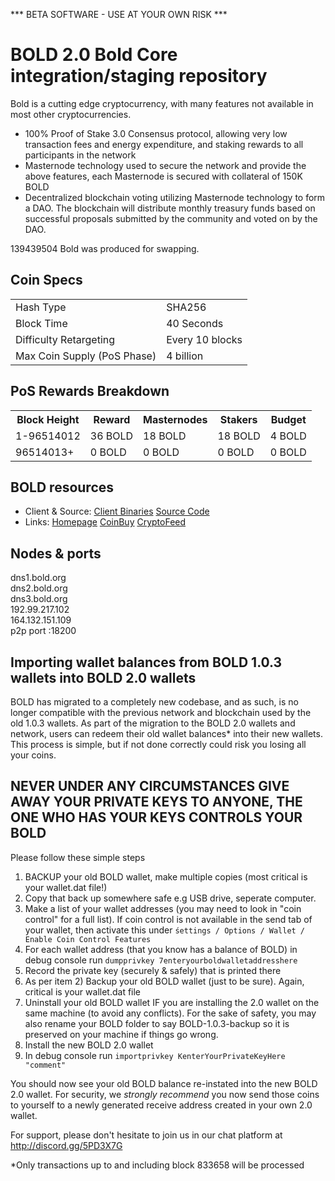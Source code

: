 *** BETA SOFTWARE - USE AT YOUR OWN RISK ***

BOLD 2.0
Bold Core integration/staging repository
=====================================

Bold is a cutting edge cryptocurrency, with many features not available in most other cryptocurrencies.
- 100% Proof of Stake 3.0 Consensus protocol, allowing very low transaction fees and energy expenditure, and staking rewards to all participants in the network
- Masternode technology used to secure the network and provide the above features, each Masternode is secured
  with collateral of 150K BOLD
- Decentralized blockchain voting utilizing Masternode technology to form a DAO. The blockchain will distribute monthly treasury funds based on successful proposals submitted by the community and voted on by the DAO.

139439504 Bold was produced for swapping.

## Coin Specs ##
<table>
<tr><td>Hash Type</td><td>SHA256</td></tr>
<tr><td>Block Time</td><td>40 Seconds</td></tr>
<tr><td>Difficulty Retargeting</td><td>Every 10 blocks</td></tr>
<tr><td>Max Coin Supply (PoS Phase)</td><td>4 billion</td></tr>
</table>

## PoS Rewards Breakdown ##

<table>
<th>Block Height</th><th>Reward</th><th>Masternodes</th><th>Stakers</th><th>Budget</th>
<tr><td>1-96514012</td><td>36 BOLD</td><td>18 BOLD</td><td>18 BOLD</td><td>4 BOLD</td></tr>
<tr><td>96514013+</td><td>0 BOLD</td><td>0 BOLD</td><td>0 BOLD</td><td>0 BOLD</td></tr>
</table>

## BOLD resources ##
* Client & Source:
[Client Binaries](https://github.com/boldcoin/BOLD/releases)
[Source Code](https://github.com/boldcoin/BOLD)
* Links:
[Homepage](https://www.bold.org)
[CoinBuy](https://www.coinbuy.com)
[CryptoFeed](https://cryptofeed.io)

## Nodes & ports ##
dns1.bold.org<br>
dns2.bold.org<br>
dns3.bold.org<br>
192.99.217.102<br>
164.132.151.109<br>
p2p port :18200

## Importing wallet balances from BOLD 1.0.3 wallets into BOLD 2.0 wallets ##

BOLD has migrated to a completely new codebase, and as such, is no longer compatible with the previous network and blockchain used by the old 1.0.3 wallets.
As part of the migration to the BOLD 2.0 wallets and network, users can redeem their old wallet balances* into their new wallets.
This process is simple, but if not done correctly could risk you losing all your coins.

## NEVER UNDER ANY CIRCUMSTANCES GIVE AWAY YOUR PRIVATE KEYS TO ANYONE, THE ONE WHO HAS YOUR KEYS CONTROLS YOUR BOLD ##

Please follow these simple steps
1) BACKUP your old BOLD wallet, make multiple copies (most critical is your wallet.dat file!)
2) Copy that back up somewhere safe e.g USB drive, seperate computer.
3) Make a list of your wallet addresses (you may need to look in "coin control" for a full list). If coin control is not available in the send tab of your wallet, then activate this under `śettings / Options / Wallet / Enable Coin Control Features`
4) For each wallet address (that you know has a balance of BOLD) in debug console run `dumpprivkey 7enteryourboldwalletaddresshere`
5) Record the private key (securely & safely) that is printed there
6) As per item 2) Backup your old BOLD wallet (just to be sure).  Again, critical is your wallet.dat file
7) Uninstall your old BOLD wallet IF you are installing the 2.0 wallet on the same machine (to avoid any conflicts). For the sake of safety, you may also rename your BOLD folder to say BOLD-1.0.3-backup so it is preserved on your machine if things go wrong.
8) Install the new BOLD 2.0 wallet
9) In debug console run `importprivkey KenterYourPrivateKeyHere "comment"`

You should now see your old BOLD balance re-instated into the new BOLD 2.0 wallet.
For security, we *strongly recommend* you now send those coins to yourself to a newly generated receive address created in your own 2.0 wallet.

For support, please don't hesitate to join us in our chat platform at http://discord.gg/5PD3X7G

*Only transactions up to and including block 833658 will be processed
